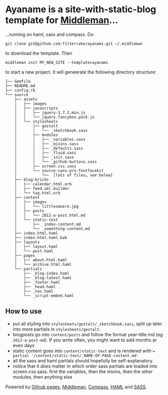 # Ayaname is a site-with-static-blog template for [Middleman](http://middlemanapp.com)…

…running on haml, sass and compass. Do
    
    git clone git@github.com:filtercake/ayanami.git ~/.middleman

to download the template. Then 
    
    middleman init MY_NEW_SITE --template=ayanami
    
to start a new project. It will geneerate the following directory structure:

    ├── Gemfile
    ├── README.md
    ├── config.rb
    └── source
        ├── assets
        │   ├── images
        │   ├── javascripts
        │   │   ├── jquery-1.7.2.min.js
        │   │   └── jquery.fancybox.pack.js
        │   └── stylesheets
        │       ├── gestalt
        │       │   └── _sketchbook.sass
        │       ├── modules
        │       │   ├── _variables.sass
        │       │   ├── _mixins.sass
        │       │   ├── _defaults.sass
        │       │   ├── _fluid.sass
        │       │   ├── _init.sass
        │       │   └── _github-buttons.sass
        │       ├── screen.css.sass
        │       └── source-sans-pro-fontfacekit
        │           └──  [lots of files… see below]
        ├── blog-bricks
        │   ├── calendar.html.erb
        │   ├── feed.xml.builder
        │   └── tag.html.erb
        ├── content
        │   ├── images
        │   │   └── littlesmoere.jpg
        │   ├── posts
        │   │   └── 2012-a-post.html.md
        │   └── static-text
        │       ├── _index-content.md
        │       └── _something-content.md
        ├── index.html.haml
        ├── index.html.haml.bak
        ├── layouts
        │   ├── layout.haml
        │   └── post.haml
        ├── pages
        │   ├── about.html.haml
        │   └── archive.html.haml
        └── partials
            ├── _blog-index.haml
            ├── _blog-latest.haml
            ├── _footer.haml
            ├── _head.haml
            ├── _nav.haml
            └── _script-embed.haml

## How to use

- put all styling into `stylesheets/gestalt/_sketchbook.sass`, split up later into more partials in `stylesheets/gestalt`.
- blogposts go into `content/posts` and follow the format year-title.md (eg `2013-a-post-md`). If you write often, you might want to add months ar even days
- static content goes into `content/static-text` and is rendered with `= partial '/content/static-text/_NAME-OF-PAGE-content.md'`
- all the sass and haml partials should hopefully be self-explanatory.
- notice that it *does* matter in which order sass partials are loaded into screen.css.sass. first the variables, then the mixins, then the other modules, then anything else

Powered by [Github pages](http://pages.github.com/), [Middleman](http://middlemanapp.com/), [Compass](http://compass-style.org/), [HAML](http://haml.info/) and [SASS](http://sass-lang.com/).

